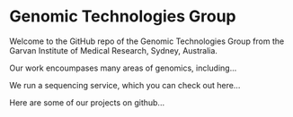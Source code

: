 # Genomic Technologies Group

Welcome to the GitHub repo of the Genomic Technologies Group from the Garvan Institute of Medical Research, Sydney, Australia.

Our work encoumpases many areas of genomics, including...

We run a sequencing service, which you can check out here...

Here are some of our projects on github...